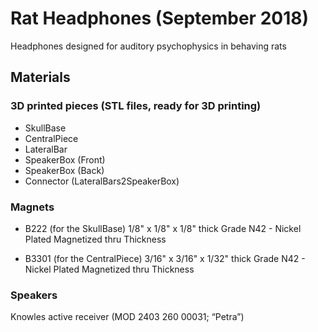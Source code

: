 # Rat Headphones (September 2018)
Headphones designed for auditory psychophysics in behaving rats

## Materials

### 3D printed pieces (STL files, ready for 3D printing)
*	SkullBase
*	CentralPiece
*	LateralBar
*	SpeakerBox (Front)
*	SpeakerBox (Back)	
*	Connector (LateralBars2SpeakerBox)

### Magnets
* B222 (for the SkullBase)
  1/8" x 1/8" x 1/8" thick
  Grade N42 - Nickel Plated
  Magnetized thru Thickness 

* B3301 (for the CentralPiece)
  3/16" x 3/16" x 1/32" thick
  Grade N42 - Nickel Plated
  Magnetized thru Thickness

### Speakers
Knowles active receiver (MOD 2403 260 00031; “Petra”)
